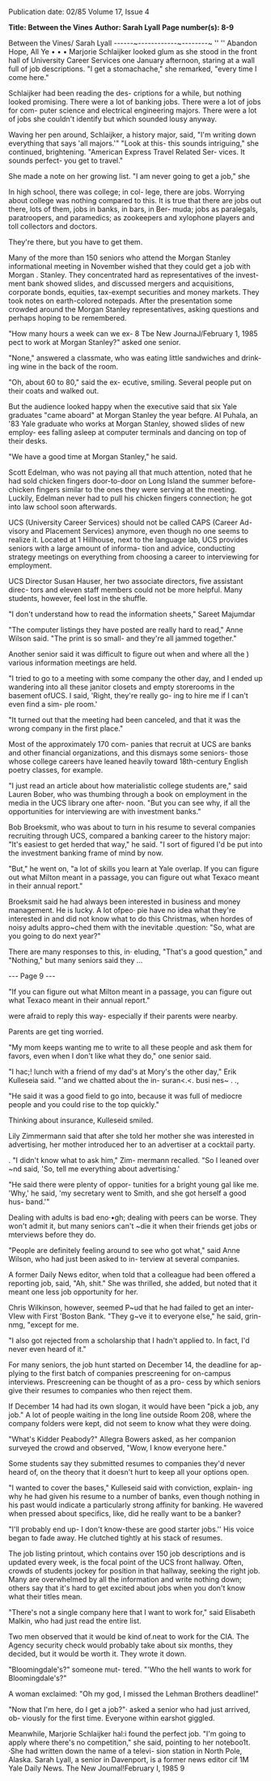 Publication date: 02/85
Volume 17, Issue 4

**Title: Between the Vines**
**Author: Sarah Lyall**
**Page number(s): 8-9**

Between the Vines/ Sarah Lyall 
------~------------~--------~ 
'' 
'' Abandon Hope, All Ye 
• 
• • 
Marjorie Schlaijker looked glum as she 
stood in the front hall of University 
Career Services one January afternoon, 
staring at a wall full of job descriptions. 
"I get a stomachache," she remarked, 
"every time I come here." 

Schlaijker had been reading the des-
criptions for a while, but nothing looked 
promising. There were a lot of banking 
jobs. There were a lot of jobs for com-
puter science and electrical engineering 
majors. There were a lot of jobs she 
couldn't identify but which sounded 
lousy anyway. 

Waving her pen around, Schlaijker, 
a history major, said, "I'm writing down 
everything that says 'all majors.'" 
"Look at this- this sounds 
intriguing," she continued, brightening. 
"American Express Travel Related Ser-
vices. It sounds perfect- you get to 
travel." 

She made a note on her growing list. 
"I am never going to get a job," she 

In high school, there was college; in col-
lege, there are jobs. Worrying about 
college was nothing compared to this. It 
is true that there are jobs out there, lots 
of them, jobs in banks, in bars, in Ber-
muda; jobs as paralegals, paratroopers, 
and paramedics; as zookeepers and 
xylophone players and toll collectors 
and doctors. 

They're there, but you have to get 
them. 

Many of the more than 150 seniors 
who attend the Morgan Stanley 
informational meeting in November 
wished that they could get a job with 
Morgan . Stanley. They concentrated 
hard as representatives of the invest-
ment bank showed slides, and discussed 
mergers and acquisitions, corporate 
bonds, equities, tax-exempt securities 
and money markets. They took notes 
on earth-colored notepads. After the 
presentation some crowded around the 
Morgan Stanley representatives, asking 
questions and perhaps hoping to be 
remembered. 

"How many hours a week can we ex-
8 Tbe New JournaJ/February 1, 1985 
pect to work at Morgan Stanley?" asked 
one senior. 

"None," answered a classmate, who 
was eating little sandwiches and drink-
ing wine in the back of the room. 

"Oh, about 60 to 80," said the ex-
ecutive, smiling. Several people put on 
their coats and walked out. 

But the audience looked happy when 
the executive said 
that six Yale 
graduates "came aboard" at Morgan 
Stanley the year befqre. AI Puhala, an 
'83 Yale graduate who works at Morgan 
Stanley, showed slides of new employ-
ees falling asleep at computer terminals 
and dancing on top of their desks. 

"We have a good time at Morgan 
Stanley," he said. 

Scott Edelman, who was not paying 
all that much attention, noted that he 
had sold chicken fingers door-to-door 
on Long Island the summer before-
chicken fingers similar to the ones they 
were serving at the meeting. Luckily, 
Edelman never had to pull his chicken 
fingers connection; he got into law 
school soon afterwards. 

UCS (University Career Services) 
should not be called CAPS (Career Ad-
visory and 
Placement Services) 
anymore, even though no one seems to 
realize it. Located at 1 Hillhouse, next 
to the language lab, UCS provides 
seniors with a large amount of informa-
tion and advice, conducting strategy 
meetings on everything from choosing a 
career to interviewing for employment. 

UCS Director Susan Hauser, her two 
associate directors, five assistant direc-
tors and eleven staff members could 
not be more helpful. Many students, 
however, feel lost in the shuffle. 

"I don't understand how to read the 
information sheets," Sareet Majumdar 

"The computer listings they have 
posted are really hard to read," Anne 
Wilson said. "The print is so small-
and they're all jammed together." 

Another senior said it was difficult to 
figure out when and where all the 
) 
various information meetings are held. 

"I tried to go to a meeting with some 
company the other day, and I ended up 
wandering into all these janitor closets 
and empty storerooms in the basement 
ofUCS. I said, 'Right, they're really go-
ing to hire me if I can't even find a sim-
ple room.' 

"It turned out that the meeting had 
been canceled, and that it was the 
wrong company in the first place." 

Most of the approximately 170 com-
panies that recruit at UCS are banks 
and other financial organizations, and 
this dismays some seniors- those whose 
college careers have leaned heavily 
toward 18th-century English poetry 
classes, for example. 

"I just read an article about how 
materialistic college students are," said 
Lauren Bober, who was thumbing 
through a book on employment in the 
media in the UCS library one after-
noon. "But you can see why, if all the 
opportunities for interviewing are with 
investment banks." 

Bob Broeksmit, who was about to 
turn in his resume to several companies 
recruiting through UCS, compared a 
banking career to the history major: 
"It's easiest to get herded that way," he 
said. "I sort of figured I'd be put into the 
investment banking frame of mind by 
now. 

"But," he went on, "a lot of skills you 
learn at Yale overlap. If you can figure 
out what Milton meant in a passage, 
you can figure out what Texaco meant 
in their annual report." 

Broeksmit said he had always been 
interested in business and 
money 
management. He is lucky. A lot ofpeo· 
pie have no idea what they're interested 
in and did not know what to do this 
Christmas, when hordes of noisy adults 
appro~ched them with the inevitable 
.question: "So, what are you going to do 
next year?" 

There are many responses to this, in· 
eluding, "That's a good question," and 
"Nothing," but many seniors said they 
... 

--- Page 9 ---

"If you can figure out 
what Milton meant in 
a passage, you can 
figure out what 
Texaco meant in their 
annual report." 

were afraid to reply this way- especially 
if their parents were nearby. 

Parents are get ting worried. 

"My mom keeps wanting me to write 
to all these people and ask them for 
favors, even when I don't like what they 
do," one senior said. 

"I hac;! lunch with a friend of my dad's 
at Mory's the other day," Erik Kulleseia 
said. "'and we chatted about the in-
suran<.<. busi nes~ . ., 

"He said it was a good field to go into, 
because it was full of mediocre people 
and you could rise to the top quickly." 

Thinking about insurance, Kulleseid 
smiled. 

Lily Zimmermann said that after she 
told her mother she was interested in 
advertising, her mother introduced her 
to an advertiser at a cocktail party. 

. "I didn't know what to ask him," Zim-
mermann recalled. "So I leaned over ~nd 
said, 'So, tell me everything about 
advertising.' 

"He said there were plenty of oppor-
tunities for a bright young gal like me. 
'Why,' he said, 'my secretary went to 
Smith, and she got herself a good hus-
band.'" 

Dealing with adults is bad eno·•gh; 
dealing with peers can be worse. They 
won't admit it, but many seniors can't 
~die it when their friends get jobs or 
mterviews before they do. 

"People are definitely feeling around 
to see who got what," said Anne 
Wilson, who had just been asked to in-
terview at several companies. 

A former Daily News editor, when 
told that a colleague had been offered a 
reporting job, said, "Ah, shit." She was 
thrilled, she added, but noted that it 
meant one less job opportunity for her. 

Chris Wilkinson, however, seemed 
P~ud that he had failed to get an inter-
VIew with First 'Boston Bank. "They 
g~ve it to everyone else," he said, grin-
nmg, "except for me. 

"I also got rejected from a scholarship 
that I hadn't applied to. In fact, I'd 
never even heard of it." 

For many seniors, the job hunt started 
on December 14, the deadline for ap-
plying to the first batch of companies 
prescreening for on-campus interviews. 
Prescreening can be thought of as a pro-
cess by which seniors give their resumes 
to companies who then reject them. 

If December 14 had had its own 
slogan, it would have been "pick a job, 
any job." A lot of people waiting in the 
long line outside Room 208, where the 
company folders were kept, did not 
seem to know what they were doing. 

"What's Kidder Peabody?" Allegra 
Bowers 
asked, 
as her companion 
surveyed the crowd and observed, 
"Wow, I know everyone here." 

Some students say they submitted 
resumes to companies they'd never 
heard of, on the theory that it doesn't 
hurt to keep all your options open. 

"I 
wanted to cover the bases," 
Kulleseid said with conviction, explain-
ing why he had given his resume to a 
number of banks, even though nothing 
in his past would indicate a particularly 
strong affinity for banking. He wavered 
when pressed about specifics, like, did 
he really want to be a banker? 

"I'll 
probably end up- I 
don't 
know-these are good starter jobs.'' His 
voice began to fade away. He clutched 
tightly at his stack of resumes. 

The job listing printout, which contains 
over 150 job descriptions and is updated 
every week, is the focal point of the 
UCS front hallway. Often, crowds of 
students jockey for position in that 
hallway, seeking the right job. Many 
are overwhelmed by all the information 
and write nothing down; others say that 
it's hard to get excited about jobs when 
you don't know what their titles mean. 

"There's not a single company here 
that I want to work for," said Elisabeth 
Malkin, who had just read the entire 
list. 

Two men observed that it would be 
kind of.neat to work for the CIA. The 
Agency security check would probably 
take about six months, they decided, 
but it would be worth it. They wrote it 
down. 

"Bloomingdale's?" someone mut-
tered. "'Who the hell wants to work for 
Bloomingdale's?" 

A woman exclaimed: "Oh my god, I 
missed the Lehman Brothers deadline!" 

"Now that I'm here, do I get a job?"· 
asked a senior who had just arrived, ob-
viously for the first time. Everyone 
within earshot giggled. 

Meanwhile, Marjorie Schlaijker hal:i 
found the perfect job. "I'm going to 
apply where there's no competition," 
she said, pointing to her noteboo1t. ·She 
had written down the name of a televi-
sion station in North Pole, Alaska. 
Sarah Lyall, a senior in Davenport, is a 
former news editor cif 1M Yale Daily News. 
The New Joumal!February I, 1985 9